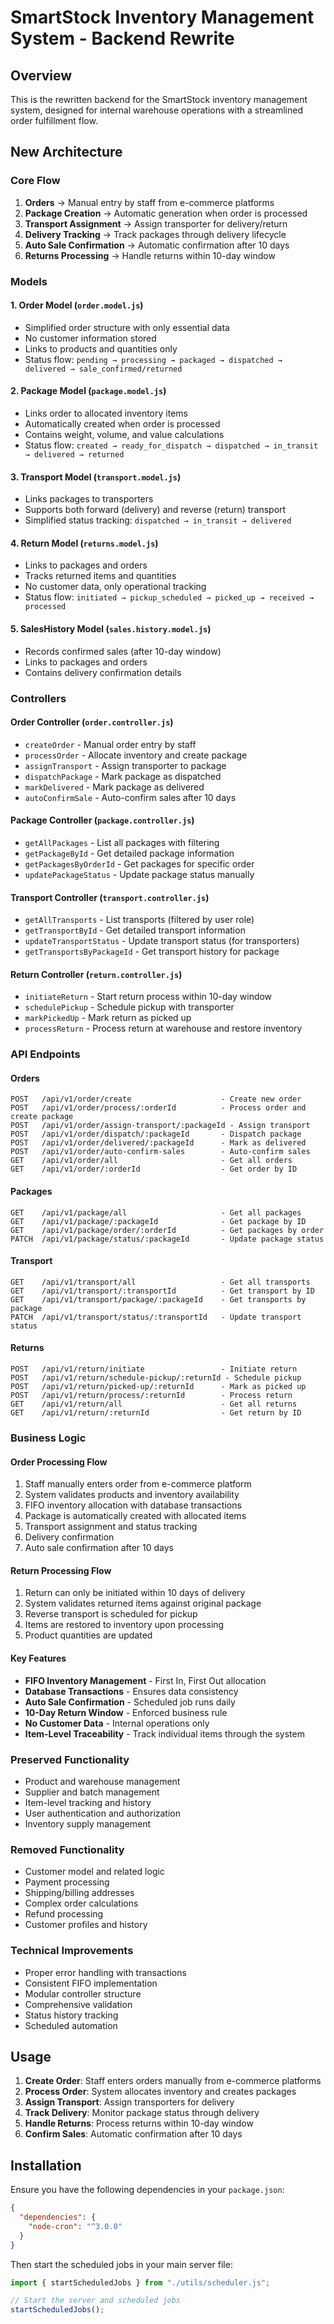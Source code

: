 # SmartStock Inventory Management System - Backend Rewrite

## Overview

This is the rewritten backend for the SmartStock inventory management system, designed for internal warehouse operations with a streamlined order fulfillment flow.

## New Architecture

### Core Flow

1. **Orders** → Manual entry by staff from e-commerce platforms
2. **Package Creation** → Automatic generation when order is processed
3. **Transport Assignment** → Assign transporter for delivery/return
4. **Delivery Tracking** → Track packages through delivery lifecycle
5. **Auto Sale Confirmation** → Automatic confirmation after 10 days
6. **Returns Processing** → Handle returns within 10-day window

### Models

#### 1. Order Model (`order.model.js`)

- Simplified order structure with only essential data
- No customer information stored
- Links to products and quantities only
- Status flow: `pending → processing → packaged → dispatched → delivered → sale_confirmed/returned`

#### 2. Package Model (`package.model.js`)

- Links order to allocated inventory items
- Automatically created when order is processed
- Contains weight, volume, and value calculations
- Status flow: `created → ready_for_dispatch → dispatched → in_transit → delivered → returned`

#### 3. Transport Model (`transport.model.js`)

- Links packages to transporters
- Supports both forward (delivery) and reverse (return) transport
- Simplified status tracking: `dispatched → in_transit → delivered`

#### 4. Return Model (`returns.model.js`)

- Links to packages and orders
- Tracks returned items and quantities
- No customer data, only operational tracking
- Status flow: `initiated → pickup_scheduled → picked_up → received → processed`

#### 5. SalesHistory Model (`sales.history.model.js`)

- Records confirmed sales (after 10-day window)
- Links to packages and orders
- Contains delivery confirmation details

### Controllers

#### Order Controller (`order.controller.js`)

- `createOrder` - Manual order entry by staff
- `processOrder` - Allocate inventory and create package
- `assignTransport` - Assign transporter to package
- `dispatchPackage` - Mark package as dispatched
- `markDelivered` - Mark package as delivered
- `autoConfirmSale` - Auto-confirm sales after 10 days

#### Package Controller (`package.controller.js`)

- `getAllPackages` - List all packages with filtering
- `getPackageById` - Get detailed package information
- `getPackagesByOrderId` - Get packages for specific order
- `updatePackageStatus` - Update package status manually

#### Transport Controller (`transport.controller.js`)

- `getAllTransports` - List transports (filtered by user role)
- `getTransportById` - Get detailed transport information
- `updateTransportStatus` - Update transport status (for transporters)
- `getTransportsByPackageId` - Get transport history for package

#### Return Controller (`return.controller.js`)

- `initiateReturn` - Start return process within 10-day window
- `schedulePickup` - Schedule pickup with transporter
- `markPickedUp` - Mark return as picked up
- `processReturn` - Process return at warehouse and restore inventory

### API Endpoints

#### Orders

```
POST   /api/v1/order/create                    - Create new order
POST   /api/v1/order/process/:orderId          - Process order and create package
POST   /api/v1/order/assign-transport/:packageId - Assign transport
POST   /api/v1/order/dispatch/:packageId       - Dispatch package
POST   /api/v1/order/delivered/:packageId      - Mark as delivered
POST   /api/v1/order/auto-confirm-sales        - Auto-confirm sales
GET    /api/v1/order/all                       - Get all orders
GET    /api/v1/order/:orderId                  - Get order by ID
```

#### Packages

```
GET    /api/v1/package/all                     - Get all packages
GET    /api/v1/package/:packageId              - Get package by ID
GET    /api/v1/package/order/:orderId          - Get packages by order
PATCH  /api/v1/package/status/:packageId       - Update package status
```

#### Transport

```
GET    /api/v1/transport/all                   - Get all transports
GET    /api/v1/transport/:transportId          - Get transport by ID
GET    /api/v1/transport/package/:packageId    - Get transports by package
PATCH  /api/v1/transport/status/:transportId   - Update transport status
```

#### Returns

```
POST   /api/v1/return/initiate                 - Initiate return
POST   /api/v1/return/schedule-pickup/:returnId - Schedule pickup
POST   /api/v1/return/picked-up/:returnId      - Mark as picked up
POST   /api/v1/return/process/:returnId        - Process return
GET    /api/v1/return/all                      - Get all returns
GET    /api/v1/return/:returnId                - Get return by ID
```

### Business Logic

#### Order Processing Flow

1. Staff manually enters order from e-commerce platform
2. System validates products and inventory availability
3. FIFO inventory allocation with database transactions
4. Package is automatically created with allocated items
5. Transport assignment and status tracking
6. Delivery confirmation
7. Auto sale confirmation after 10 days

#### Return Processing Flow

1. Return can only be initiated within 10 days of delivery
2. System validates returned items against original package
3. Reverse transport is scheduled for pickup
4. Items are restored to inventory upon processing
5. Product quantities are updated

#### Key Features

- **FIFO Inventory Management** - First In, First Out allocation
- **Database Transactions** - Ensures data consistency
- **Auto Sale Confirmation** - Scheduled job runs daily
- **10-Day Return Window** - Enforced business rule
- **No Customer Data** - Internal operations only
- **Item-Level Traceability** - Track individual items through the system

### Preserved Functionality

- Product and warehouse management
- Supplier and batch management
- Item-level tracking and history
- User authentication and authorization
- Inventory supply management

### Removed Functionality

- Customer model and related logic
- Payment processing
- Shipping/billing addresses
- Complex order calculations
- Refund processing
- Customer profiles and history

### Technical Improvements

- Proper error handling with transactions
- Consistent FIFO implementation
- Modular controller structure
- Comprehensive validation
- Status history tracking
- Scheduled automation

## Usage

1. **Create Order**: Staff enters orders manually from e-commerce platforms
2. **Process Order**: System allocates inventory and creates packages
3. **Assign Transport**: Assign transporters for delivery
4. **Track Delivery**: Monitor package status through delivery
5. **Handle Returns**: Process returns within 10-day window
6. **Confirm Sales**: Automatic confirmation after 10 days

## Installation

Ensure you have the following dependencies in your `package.json`:

```json
{
  "dependencies": {
    "node-cron": "^3.0.0"
  }
}
```

Then start the scheduled jobs in your main server file:

```javascript
import { startScheduledJobs } from "./utils/scheduler.js";

// Start the server and scheduled jobs
startScheduledJobs();
```
